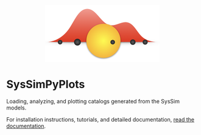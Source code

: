 <p align="center"><img src="docs/source/images/syssimpyplots_logo.png" alt="SysSimPyPlots" width="300"/></p>

# SysSimPyPlots

Loading, analyzing, and plotting catalogs generated from the SysSim models.

For installation instructions, tutorials, and detailed documentation, [read the documentation](https://syssimpyplots.readthedocs.io/).
